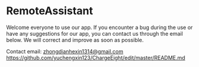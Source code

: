 # RemoteAssistant


Welcome everyone to use our app. If you encounter a bug during the use or have any suggestions for our app, you can contact us through the email below. We will correct and improve as soon as possible.


Contact email: zhongdianhexin1314@gmail.com
https://github.com/yuchengxin123/ChargeEight/edit/master/README.md

